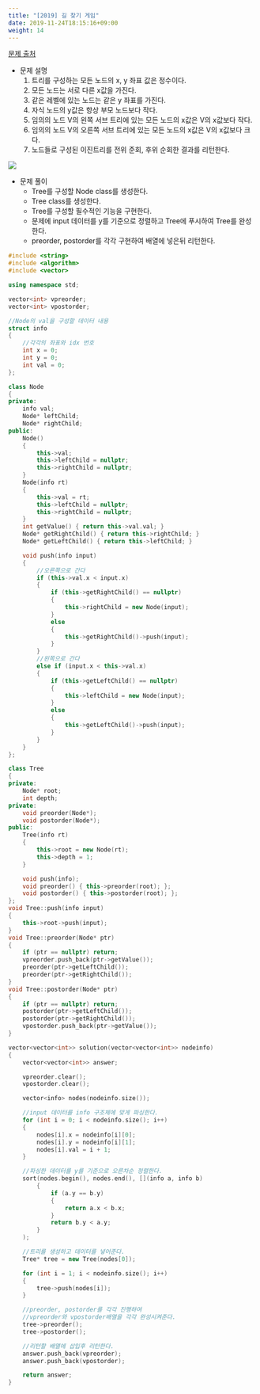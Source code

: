 ```yaml
---
title: "[2019] 길 찾기 게임"
date: 2019-11-24T18:15:16+09:00
weight: 14
---
```


[문제 출처](https://programmers.co.kr/learn/courses/30/lessons/42892)

- 문제 설명
	1. 트리를 구성하는 모든 노드의 x, y 좌표 값은 정수이다.
	2. 모든 노드는 서로 다른 x값을 가진다.
	3. 같은 레벨에 있는 노드는 같은 y 좌표를 가진다.
	4. 자식 노드의 y값은 항상 부모 노드보다 작다.
	5. 임의의 노드 V의 왼쪽 서브 트리에 있는 모든 노드의 x값은 V의 x값보다 작다.
	6. 임의의 노드 V의 오른쪽 서브 트리에 있는 모든 노드의 x값은 V의 x값보다 크다.
	7. 노드들로 구성된 이진트리를 전위 준회, 후위 순회한 결과를 리턴한다.

![](/images/way1.png)

- 문제 풀이
	- Tree를 구성할 Node class를 생성한다.
	- Tree class를 생성한다.
	- Tree를 구성할 필수적인 기능을 구현한다.
	- 문제에 input 데이터를 y를 기준으로 정렬하고 Tree에 푸시하여 Tree를 완성한다.
	- preorder, postorder를 각각 구현하여 배열에 넣은뒤 리턴한다.
	
```cpp
#include <string>
#include <algorithm>
#include <vector>

using namespace std;

vector<int> vpreorder;
vector<int> vpostorder;

//Node의 val을 구성할 데이터 내용
struct info
{
	//각각의 좌표와 idx 번호
	int x = 0;
	int y = 0;
	int val = 0;
};

class Node
{
private:
	info val;
	Node* leftChild;
	Node* rightChild;
public:
	Node()
	{
		this->val;
		this->leftChild = nullptr;
		this->rightChild = nullptr;
	}
	Node(info rt)
	{
		this->val = rt;
		this->leftChild = nullptr;
		this->rightChild = nullptr;
	}
	int getValue() { return this->val.val; }
	Node* getRightChild() { return this->rightChild; }
	Node* getLeftChild() { return this->leftChild; }

	void push(info input)
	{
		//오른쪽으로 간다
		if (this->val.x < input.x)
		{
			if (this->getRightChild() == nullptr)
			{
				this->rightChild = new Node(input);
			}
			else
			{
				this->getRightChild()->push(input);
			}
		}
		//왼쪽으로 간다
		else if (input.x < this->val.x)
		{
			if (this->getLeftChild() == nullptr)
			{
				this->leftChild = new Node(input);
			}
			else
			{
				this->getLeftChild()->push(input);
			}
		}
	}
};

class Tree
{
private:
	Node* root;
	int depth;
private:
	void preorder(Node*);
	void postorder(Node*);
public:
	Tree(info rt)
	{
		this->root = new Node(rt);
		this->depth = 1;
	}

	void push(info);
	void preorder() { this->preorder(root); };
	void postorder() { this->postorder(root); };
};
void Tree::push(info input)
{
	this->root->push(input);
}
void Tree::preorder(Node* ptr)
{
	if (ptr == nullptr) return;
	vpreorder.push_back(ptr->getValue());
	preorder(ptr->getLeftChild());
	preorder(ptr->getRightChild());
}
void Tree::postorder(Node* ptr)
{
	if (ptr == nullptr) return;
	postorder(ptr->getLeftChild());
	postorder(ptr->getRightChild());
	vpostorder.push_back(ptr->getValue());
}

vector<vector<int>> solution(vector<vector<int>> nodeinfo)
{
	vector<vector<int>> answer;

	vpreorder.clear();
	vpostorder.clear();

	vector<info> nodes(nodeinfo.size());

	//input 데이터를 info 구조체에 맞게 파싱한다.
	for (int i = 0; i < nodeinfo.size(); i++)
	{
		nodes[i].x = nodeinfo[i][0];
		nodes[i].y = nodeinfo[i][1];
		nodes[i].val = i + 1;
	}

	//파싱한 데이터를 y를 기준으로 오른차순 정렬한다.
	sort(nodes.begin(), nodes.end(), [](info a, info b)
		{
			if (a.y == b.y)
			{
				return a.x < b.x;
			}
			return b.y < a.y;
		}
	);

	//트리를 생성하고 데이터를 넣어준다.
	Tree* tree = new Tree(nodes[0]);

	for (int i = 1; i < nodeinfo.size(); i++)
	{
		tree->push(nodes[i]);
	}

	//preorder, postorder를 각각 진행하여
	//vpreorder와 vpostorder배열을 각각 완성시켜준다.
	tree->preorder();
	tree->postorder();

	//리턴할 배열에 삽입후 리턴한다.
	answer.push_back(vpreorder);
	answer.push_back(vpostorder);

	return answer;
}
```
